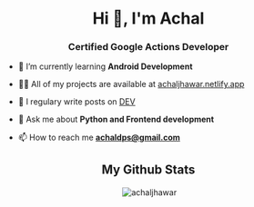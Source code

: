 <h1 align="center">Hi 👋, I'm Achal</h1>
<h3 align="center"> Certified Google Actions Developer </h3>

- 🌱 I’m currently learning **Android Development**

- 👨‍💻 All of my projects are available at [achaljhawar.netlify.app](achaljhawar.netlify.app)

- 📝 I regulary write posts on [DEV](https://dev.to/achaljhawar/tetris-12m0)

- 💬 Ask me about **Python and Frontend development**

- 📫 How to reach me **achaldps@gmail.com**

<h2 align="center"> My Github Stats</h2>
<div align="center">
  <p align="center">&nbsp;<img align="center" src="https://github-readme-stats.vercel.app/api?username=achaljhawar&show_icons=true" alt="achaljhawar" /></p>
</div>

